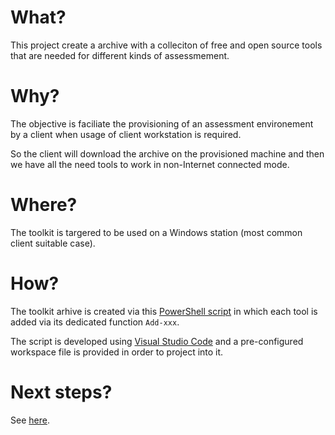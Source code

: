 # What?

This project create a archive with a colleciton of free and open source tools that are needed for different kinds of assessmement.

# Why?

The objective is faciliate the provisioning of an assessment environement by a client when usage of client workstation is required.

So the client will download the archive on the provisioned machine and then we have all the need tools to work in non-Internet connected mode.

# Where?

The toolkit is targered to be used on a Windows station (most common client suitable case).

# How?

The toolkit arhive is created via this [PowerShell script](Build-Toolkit.ps1) in which each tool is added via its dedicated function `Add-xxx`.

The script is developed using [Visual Studio Code](https://code.visualstudio.com/) and a pre-configured workspace file is provided in order to project into it.

# Next steps?

See [here](https://github.com/ExcelliumSA/AppSecToolkit/projects/2).